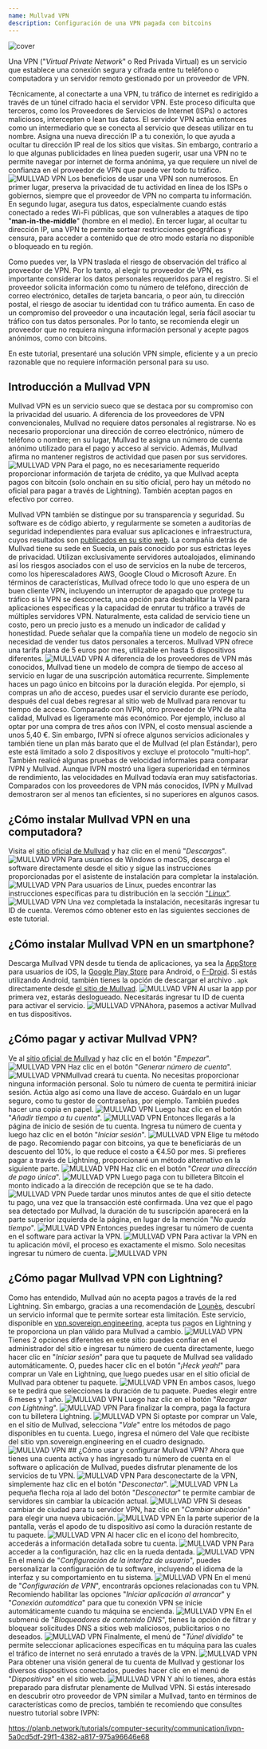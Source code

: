 ```yaml
---
name: Mullvad VPN
description: Configuración de una VPN pagada con bitcoins
---
```

![cover](assets/cover.webp)

Una VPN ("*Virtual Private Network*" o Red Privada Virtual) es un servicio que establece una conexión segura y cifrada entre tu teléfono o computadora y un servidor remoto gestionado por un proveedor de VPN.

Técnicamente, al conectarte a una VPN, tu tráfico de internet es redirigido a través de un túnel cifrado hacia el servidor VPN. Este proceso dificulta que terceros, como los Proveedores de Servicios de Internet (ISPs) o actores maliciosos, intercepten o lean tus datos. El servidor VPN actúa entonces como un intermediario que se conecta al servicio que deseas utilizar en tu nombre. Asigna una nueva dirección IP a tu conexión, lo que ayuda a ocultar tu dirección IP real de los sitios que visitas. Sin embargo, contrario a lo que algunas publicidades en línea pueden sugerir, usar una VPN no te permite navegar por internet de forma anónima, ya que requiere un nivel de confianza en el proveedor de VPN que puede ver todo tu tráfico.
![MULLVAD VPN](assets/fr/01.webp)
Los beneficios de usar una VPN son numerosos. En primer lugar, preserva la privacidad de tu actividad en línea de los ISPs o gobiernos, siempre que el proveedor de VPN no comparta tu información. En segundo lugar, asegura tus datos, especialmente cuando estás conectado a redes Wi-Fi públicas, que son vulnerables a ataques de tipo "**man-in-the-middle**" (hombre en el medio). En tercer lugar, al ocultar tu dirección IP, una VPN te permite sortear restricciones geográficas y censura, para acceder a contenido que de otro modo estaría no disponible o bloqueado en tu región.

Como puedes ver, la VPN traslada el riesgo de observación del tráfico al proveedor de VPN. Por lo tanto, al elegir tu proveedor de VPN, es importante considerar los datos personales requeridos para el registro. Si el proveedor solicita información como tu número de teléfono, dirección de correo electrónico, detalles de tarjeta bancaria, o peor aún, tu dirección postal, el riesgo de asociar tu identidad con tu tráfico aumenta. En caso de un compromiso del proveedor o una incautación legal, sería fácil asociar tu tráfico con tus datos personales. Por lo tanto, se recomienda elegir un proveedor que no requiera ninguna información personal y acepte pagos anónimos, como con bitcoins.

En este tutorial, presentaré una solución VPN simple, eficiente y a un precio razonable que no requiere información personal para su uso.

## Introducción a Mullvad VPN
Mullvad VPN es un servicio sueco que se destaca por su compromiso con la privacidad del usuario. A diferencia de los proveedores de VPN convencionales, Mullvad no requiere datos personales al registrarse. No es necesario proporcionar una dirección de correo electrónico, número de teléfono o nombre; en su lugar, Mullvad te asigna un número de cuenta anónimo utilizado para el pago y acceso al servicio. Además, Mullvad afirma no mantener registros de actividad que pasen por sus servidores.
![MULLVAD VPN](assets/notext/02.webp)
Para el pago, no es necesariamente requerido proporcionar información de tarjeta de crédito, ya que Mullvad acepta pagos con bitcoin (solo onchain en su sitio oficial, pero hay un método no oficial para pagar a través de Lightning). También aceptan pagos en efectivo por correo.

Mullvad VPN también se distingue por su transparencia y seguridad. Su software es de código abierto, y regularmente se someten a auditorías de seguridad independientes para evaluar sus aplicaciones e infraestructura, cuyos resultados son [publicados en su sitio web](https://mullvad.net/fr/blog/tag/audits). La compañía detrás de Mullvad tiene su sede en Suecia, un país conocido por sus estrictas leyes de privacidad. Utilizan exclusivamente servidores autoalojados, eliminando así los riesgos asociados con el uso de servicios en la nube de terceros, como los hiperescaladores AWS, Google Cloud o Microsoft Azure.
En términos de características, Mullvad ofrece todo lo que uno espera de un buen cliente VPN, incluyendo un interruptor de apagado que protege tu tráfico si la VPN se desconecta, una opción para deshabilitar la VPN para aplicaciones específicas y la capacidad de enrutar tu tráfico a través de múltiples servidores VPN.
Naturalmente, esta calidad de servicio tiene un costo, pero un precio justo es a menudo un indicador de calidad y honestidad. Puede señalar que la compañía tiene un modelo de negocio sin necesidad de vender tus datos personales a terceros. Mullvad VPN ofrece una tarifa plana de 5 euros por mes, utilizable en hasta 5 dispositivos diferentes.
![MULLVAD VPN](assets/notext/03.webp)
A diferencia de los proveedores de VPN más conocidos, Mullvad tiene un modelo de compra de tiempo de acceso al servicio en lugar de una suscripción automática recurrente. Simplemente haces un pago único en bitcoins por la duración elegida. Por ejemplo, si compras un año de acceso, puedes usar el servicio durante ese período, después del cual debes regresar al sitio web de Mullvad para renovar tu tiempo de acceso.
Comparado con IVPN, otro proveedor de VPN de alta calidad, Mullvad es ligeramente más económico. Por ejemplo, incluso al optar por una compra de tres años con IVPN, el costo mensual asciende a unos 5,40 €. Sin embargo, IVPN sí ofrece algunos servicios adicionales y también tiene un plan más barato que el de Mullvad (el plan Estándar), pero este está limitado a solo 2 dispositivos y excluye el protocolo "multi-hop".
También realicé algunas pruebas de velocidad informales para comparar IVPN y Mullvad. Aunque IVPN mostró una ligera superioridad en términos de rendimiento, las velocidades en Mullvad todavía eran muy satisfactorias. Comparados con los proveedores de VPN más conocidos, IVPN y Mullvad demostraron ser al menos tan eficientes, si no superiores en algunos casos.

## ¿Cómo instalar Mullvad VPN en una computadora?

Visita el [sitio oficial de Mullvad](https://mullvad.net/en/download/) y haz clic en el menú "*Descargas*".
![MULLVAD VPN](assets/notext/04.webp)
Para usuarios de Windows o macOS, descarga el software directamente desde el sitio y sigue las instrucciones proporcionadas por el asistente de instalación para completar la instalación.
![MULLVAD VPN](assets/notext/05.webp)
Para usuarios de Linux, puedes encontrar las instrucciones específicas para tu distribución en la sección ["*Linux*"](https://mullvad.net/en/download/vpn/linux).
![MULLVAD VPN](assets/notext/06.webp)
Una vez completada la instalación, necesitarás ingresar tu ID de cuenta. Veremos cómo obtener esto en las siguientes secciones de este tutorial.

## ¿Cómo instalar Mullvad VPN en un smartphone?

Descarga Mullvad VPN desde tu tienda de aplicaciones, ya sea la [AppStore](https://apps.apple.com/us/app/mullvad-vpn/id1488466513) para usuarios de iOS, la [Google Play Store](https://play.google.com/store/apps/details?id=net.mullvad.mullvadvpn) para Android, o [F-Droid](https://f-droid.org/packages/net.mullvad.mullvadvpn/). Si estás utilizando Android, también tienes la opción de descargar el archivo `.apk` directamente desde [el sitio de Mullvad](https://mullvad.net/en/download/vpn/android).
![MULLVAD VPN](assets/notext/07.webp)
Al usar la app por primera vez, estarás deslogueado. Necesitarás ingresar tu ID de cuenta para activar el servicio.
![MULLVAD VPN](assets/notext/08.webp)Ahora, pasemos a activar Mullvad en tus dispositivos.

## ¿Cómo pagar y activar Mullvad VPN?

Ve al [sitio oficial de Mullvad](https://mullvad.net/) y haz clic en el botón "*Empezar*".
![MULLVAD VPN](assets/notext/09.webp)
Haz clic en el botón "*Generar número de cuenta*".
![MULLVAD VPN](assets/notext/10.webp)Mullvad creará tu cuenta. No necesitas proporcionar ninguna información personal. Solo tu número de cuenta te permitirá iniciar sesión. Actúa algo así como una llave de acceso. Guárdalo en un lugar seguro, como tu gestor de contraseñas, por ejemplo. También puedes hacer una copia en papel.
![MULLVAD VPN](assets/notext/11.webp)
Luego haz clic en el botón "*Añadir tiempo a tu cuenta*".
![MULLVAD VPN](assets/notext/12.webp)
Entonces llegarás a la página de inicio de sesión de tu cuenta. Ingresa tu número de cuenta y luego haz clic en el botón "*Iniciar sesión*".
![MULLVAD VPN](assets/notext/13.webp)
Elige tu método de pago. Recomiendo pagar con bitcoins, ya que te beneficiarás de un descuento del 10%, lo que reduce el costo a €4.50 por mes. Si prefieres pagar a través de Lightning, proporcionaré un método alternativo en la siguiente parte.
![MULLVAD VPN](assets/notext/14.webp)
Haz clic en el botón "*Crear una dirección de pago única*".
![MULLVAD VPN](assets/notext/15.webp)
Luego paga con tu billetera Bitcoin el monto indicado a la dirección de recepción que se te ha dado.
![MULLVAD VPN](assets/notext/16.webp)
Puede tardar unos minutos antes de que el sitio detecte tu pago, una vez que la transacción esté confirmada. Una vez que el pago sea detectado por Mullvad, la duración de tu suscripción aparecerá en la parte superior izquierda de la página, en lugar de la mención "*No queda tiempo*".
![MULLVAD VPN](assets/notext/17.webp)
Entonces puedes ingresar tu número de cuenta en el software para activar la VPN.
![MULLVAD VPN](assets/notext/18.webp)
Para activar la VPN en tu aplicación móvil, el proceso es exactamente el mismo. Solo necesitas ingresar tu número de cuenta.
![MULLVAD VPN](assets/notext/19.webp)
## ¿Cómo pagar Mullvad VPN con Lightning?

Como has entendido, Mullvad aún no acepta pagos a través de la red Lightning. Sin embargo, gracias a una recomendación de [Lounès](https://x.com/louneskmt), descubrí un servicio informal que te permite sortear esta limitación. Este servicio, disponible en [vpn.sovereign.engineering](https://vpn.sovereign.engineering/), acepta tus pagos en Lightning y te proporciona un plan válido para Mullvad a cambio.
![MULLVAD VPN](assets/notext/20.webp)
Tienes 2 opciones diferentes en este sitio: puedes confiar en el administrador del sitio e ingresar tu número de cuenta directamente, luego hacer clic en "*Iniciar sesión*" para que tu paquete de Mullvad sea validado automáticamente. O, puedes hacer clic en el botón "*¡Heck yeah!*" para comprar un Vale en Lightning, que luego puedes usar en el sitio oficial de Mullvad para obtener tu paquete. ![MULLVAD VPN](assets/notext/21.webp) En ambos casos, luego se te pedirá que selecciones la duración de tu paquete. Puedes elegir entre 6 meses y 1 año. ![MULLVAD VPN](assets/notext/22.webp) Luego haz clic en el botón "*Recargar con Lightning*". ![MULLVAD VPN](assets/notext/23.webp) Para finalizar la compra, paga la factura con tu billetera Lightning. ![MULLVAD VPN](assets/notext/24.webp) Si optaste por comprar un Vale, en el sitio de Mullvad, selecciona "*Vale*" entre los métodos de pago disponibles en tu cuenta. Luego, ingresa el número del Vale que recibiste del sitio vpn.sovereign.engineering en el cuadro designado. ![MULLVAD VPN](assets/notext/25.webp) ## ¿Cómo usar y configurar Mullvad VPN?
Ahora que tienes una cuenta activa y has ingresado tu número de cuenta en el software o aplicación de Mullvad, puedes disfrutar plenamente de los servicios de tu VPN. ![MULLVAD VPN](assets/notext/26.webp) Para desconectarte de la VPN, simplemente haz clic en el botón "*Desconectar*". ![MULLVAD VPN](assets/notext/27.webp) La pequeña flecha roja al lado del botón "*Desconectar*" te permite cambiar de servidores sin cambiar la ubicación actual. ![MULLVAD VPN](assets/notext/28.webp) Si deseas cambiar de ciudad para tu servidor VPN, haz clic en "*Cambiar ubicación*" para elegir una nueva ubicación. ![MULLVAD VPN](assets/notext/29.webp) En la parte superior de la pantalla, verás el apodo de tu dispositivo así como la duración restante de tu paquete. ![MULLVAD VPN](assets/notext/30.webp) Al hacer clic en el icono del hombrecito, accederás a información detallada sobre tu cuenta. ![MULLVAD VPN](assets/notext/31.webp) Para acceder a la configuración, haz clic en la rueda dentada. ![MULLVAD VPN](assets/notext/32.webp) En el menú de "*Configuración de la interfaz de usuario*", puedes personalizar la configuración de tu software, incluyendo el idioma de la interfaz y su comportamiento en tu sistema. ![MULLVAD VPN](assets/notext/33.webp) En el menú de "*Configuración de VPN*", encontrarás opciones relacionadas con tu VPN. Recomiendo habilitar las opciones "*Iniciar aplicación al arrancar*" y "*Conexión automática*" para que tu conexión VPN se inicie automáticamente cuando tu máquina se encienda.
![MULLVAD VPN](assets/notext/34.webp) En el submenú de "*Bloqueadores de contenido DNS*", tienes la opción de filtrar y bloquear solicitudes DNS a sitios web maliciosos, publicitarios o no deseados.
![MULLVAD VPN](assets/notext/35.webp)
Finalmente, el menú de "*Túnel dividido*" te permite seleccionar aplicaciones específicas en tu máquina para las cuales el tráfico de internet no será enrutado a través de la VPN.
![MULLVAD VPN](assets/notext/36.webp)
Para obtener una visión general de tu cuenta de Mullvad y gestionar los diversos dispositivos conectados, puedes hacer clic en el menú de "*Dispositivos*" en el sitio web.
![MULLVAD VPN](assets/notext/37.webp) Y ahí lo tienes, ahora estás preparado para disfrutar plenamente de Mullvad VPN. Si estás interesado en descubrir otro proveedor de VPN similar a Mullvad, tanto en términos de características como de precios, también te recomiendo que consultes nuestro tutorial sobre IVPN:

https://planb.network/tutorials/computer-security/communication/ivpn-5a0cd5df-29f1-4382-a817-975a96646e68

